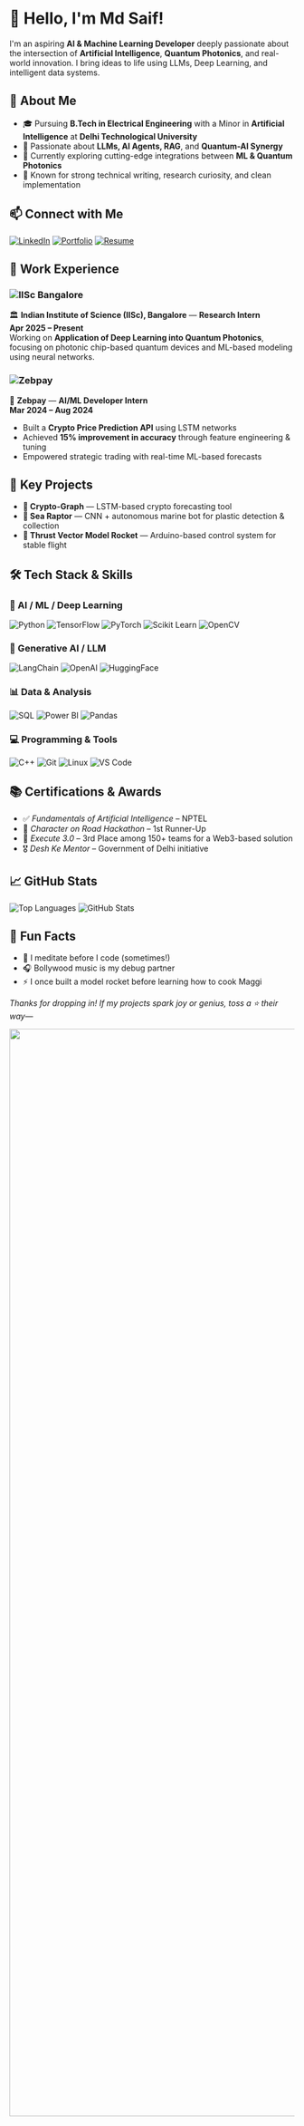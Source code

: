 # 👋 Hello, I'm Md Saif!

I'm an aspiring **AI & Machine Learning Developer** deeply passionate about the intersection of **Artificial Intelligence**, **Quantum Photonics**, and real-world innovation. I bring ideas to life using LLMs, Deep Learning, and intelligent data systems.



## 🧠 About Me

- 🎓 Pursuing **B.Tech in Electrical Engineering** with a Minor in **Artificial Intelligence** at **Delhi Technological University**
- 🧪 Passionate about **LLMs, AI Agents, RAG**, and **Quantum-AI Synergy**
- 🤖 Currently exploring cutting-edge integrations between **ML & Quantum Photonics**
- 💬 Known for strong technical writing, research curiosity, and clean implementation

## 📫 Connect with Me
[![LinkedIn](https://img.shields.io/badge/-LinkedIn-0A66C2?style=flat&logo=linkedin&logoColor=white)](https://www.linkedin.com/in/md-saif-ahmed-51bbb4202/)
[![Portfolio](https://img.shields.io/badge/-Portfolio-000?style=flat&logo=about-dot-me&logoColor=white)](https://sites.google.com/view/saif-portfolio/home)
[![Resume](https://img.shields.io/badge/-Resume-444?style=flat&logo=google-drive&logoColor=white)](https://drive.google.com/file/d/1x42unvVGKlZoFIthwC5C_WwnFKKigZxv/view?usp=sharing)

## 💼 Work Experience

### ![IISc Bangalore](https://img.shields.io/badge/IISc%20Bangalore-Research%20Intern-blue?style=for-the-badge&logo=academia&logoColor=white)
 🏛️ **Indian Institute of Science (IISc), Bangalore** — **Research Intern**  
**Apr 2025 – Present**  
Working on **Application of Deep Learning into Quantum Photonics**, focusing on photonic chip-based quantum devices and ML-based modeling using neural networks.
### ![Zebpay](https://img.shields.io/badge/Zebpay-AI%2FML%20Intern-darkblue?style=for-the-badge&logo=bitcoin&logoColor=white)
 🏢  **Zebpay** — **AI/ML Developer Intern**  
**Mar 2024 – Aug 2024**  
- Built a **Crypto Price Prediction API** using LSTM networks  
- Achieved **15% improvement in accuracy** through feature engineering & tuning  
- Empowered strategic trading with real-time ML-based forecasts


## 🧪 Key Projects

- **🔮 Crypto-Graph** — LSTM-based crypto forecasting tool
- **🌊 Sea Raptor** — CNN + autonomous marine bot for plastic detection & collection
- **🚀 Thrust Vector Model Rocket** — Arduino-based control system for stable flight


## 🛠️ Tech Stack & Skills

### 🧠 AI / ML / Deep Learning
![Python](https://img.shields.io/badge/Python-3776AB?style=flat&logo=python&logoColor=white)
![TensorFlow](https://img.shields.io/badge/TensorFlow-FF6F00?style=flat&logo=tensorflow&logoColor=white)
![PyTorch](https://img.shields.io/badge/PyTorch-EE4C2C?style=flat&logo=pytorch&logoColor=white)
![Scikit Learn](https://img.shields.io/badge/Scikit--Learn-F7931E?style=flat&logo=scikit-learn&logoColor=white)
![OpenCV](https://img.shields.io/badge/OpenCV-5C3EE8?style=flat&logo=opencv&logoColor=white)

### 🧠 Generative AI / LLM
![LangChain](https://img.shields.io/badge/LangChain-000000?style=flat&logo=chainlink&logoColor=white)
![OpenAI](https://img.shields.io/badge/OpenAI-412991?style=flat&logo=openai&logoColor=white)
![HuggingFace](https://img.shields.io/badge/HuggingFace-FCC624?style=flat&logo=huggingface&logoColor=black)

### 📊 Data & Analysis
![SQL](https://img.shields.io/badge/SQL-4479A1?style=flat&logo=mysql&logoColor=white)
![Power BI](https://img.shields.io/badge/PowerBI-F2C811?style=flat&logo=powerbi&logoColor=black)
![Pandas](https://img.shields.io/badge/Pandas-150458?style=flat&logo=pandas&logoColor=white)

### 💻 Programming & Tools
![C++](https://img.shields.io/badge/C++-00599C?style=flat&logo=c%2B%2B&logoColor=white)
![Git](https://img.shields.io/badge/Git-F05032?style=flat&logo=git&logoColor=white)
![Linux](https://img.shields.io/badge/Linux-FCC624?style=flat&logo=linux&logoColor=black)
![VS Code](https://img.shields.io/badge/VSCode-007ACC?style=flat&logo=visual-studio-code&logoColor=white)


## 📚 Certifications & Awards

- ✅ _Fundamentals of Artificial Intelligence_ – NPTEL  
- 🥈 _Character on Road Hackathon_ – 1st Runner-Up  
- 🥉 _Execute 3.0_ – 3rd Place among 150+ teams for a Web3-based solution  
- 🎖️ _Desh Ke Mentor_ – Government of Delhi initiative


## 📈 GitHub Stats
![Top Languages](https://github-readme-stats.vercel.app/api/top-langs/?username=saifahmed8521&layout=compact&theme=radical)
![GitHub Stats](https://github-readme-stats.vercel.app/api?username=saifahmed8521&show_icons=true&theme=radical)

## 🧩 Fun Facts
- 🧘 I meditate before I code (sometimes!)
- 🎧 Bollywood music is my debug partner
- ⚡ I once built a model rocket before learning how to cook Maggi


_Thanks for dropping in! If my projects spark joy or genius, toss a ⭐ their way—_


<p align="left">
  <img src="https://www.animatedimages.org/data/media/562/animated-line-image-0184.gif" width="1920" 
</p>


